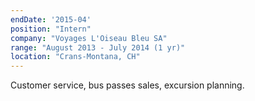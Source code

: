```yaml
---
endDate: '2015-04'
position: "Intern"
company: "Voyages L'Oiseau Bleu SA"
range: "August 2013 - July 2014 (1 yr)"
location: "Crans-Montana, CH"
---
```


Customer service, bus passes sales, excursion planning.
